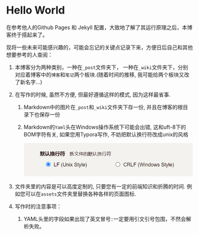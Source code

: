 # Hello World

在参考他人的Github Pages 和 Jekyll 配置，大致地了解了其运行原理之后，本博客终于搭起来了。

现将一些未来可能感兴趣的，可能会忘记的关键点记录下来，方便日后自己和其他想要参考的人查阅：

1. 本博客分为两种类别，一种在`_post`文件夹下， 一种在`_wiki`文件夹下，分别对应着博客中的`博客`和`笔记`两个板块.(随着时间的推移, 我可能给两个板块又改了新名字...)

2. 在写作的时候, 虽然不方便, 但最好遵循这样的模式, 因为这样最省事. 

   1. Markdown中的图片在`_post`和`_wiki`文件夹下存一份, 并且在博客的根目录下也保存一份

   2. Markdown的`Yaml`头在Windows操作系统下可能会出错, 这和uft-8下的BOM字符有关, 如果您用Typora写作, 不妨把默认换行符改成unix的风格

      <img src="./img/默认换行符.png" alt="默认换行符" style="zoom: 67%;" />

3. 文件夹里的内容是可以高度定制的, 只要您有一定的前端知识和折腾的时间. 例如您可以在`assets`文件夹里替换各种各样的页面图标.

4. 写作时的注意事项：

   1. YAML头里的字段如果出现了英文冒号`:`一定要用引文引号包围，不然会解析失败。

   

